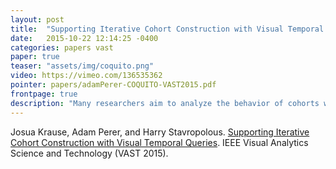 ```yaml
---
layout: post
title:  "Supporting Iterative Cohort Construction with Visual Temporal Queries"
date:   2015-10-22 12:14:25 -0400
categories: papers vast
paper: true
teaser: "assets/img/coquito.png"
video: https://vimeo.com/136535362
pointer: papers/adamPerer-COQUITO-VAST2015.pdf
frontpage: true
description: "Many researchers aim to analyze the behavior of cohorts whose behaviors are recorded in large event databases. However, extracting cohorts from databases is a difficult step, often overlooked. This is especially true when researchers wish to restrict their cohorts to exhibit a particular temporal pattern of interest. COQUITO is a visual interface that assists users defining cohorts with temporal constraints, designed to be comprehensible to domain experts with no preknowledge of database queries and also to encourage exploration."
---
```


Josua Krause, Adam Perer, and Harry Stavropolous. [Supporting Iterative Cohort Construction with Visual Temporal Queries](papers/adamPerer-COQUITO-VAST2015.pdf). IEEE Visual Analytics Science and Technology (VAST 2015). 